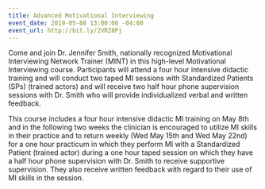 ```yaml
---
title: Advanced Motivational Interviewing
event_date: 2019-05-08 13:00:00 -04:00
event_url: http://bit.ly/2VRZ8Pj
---
```


Come and join Dr. Jennifer Smith, nationally recognized Motivational Interviewing Network Trainer (MINT) in this high-level Motivational Interviewing course. Participants will attend a four hour intensive didactic training and will conduct two taped MI sessions with Standardized Patients (SPs) (trained actors) and will receive two half hour phone supervision sessions with Dr. Smith who will provide individualized verbal and written feedback.

This course includes a four hour intensive didactic MI training on May 8th and in the following two weeks the clinician is encouraged to utilize MI skills in their practice and to return weekly (Wed May 15th and Wed May 22nd) for a one hour practicum in which they perform MI with a Standardized Patient (trained actor) during a one hour taped session on which they have a half hour phone supervision with Dr. Smith to receive supportive supervision. They also receive written feedback with regard to their use of MI skills in the session.
